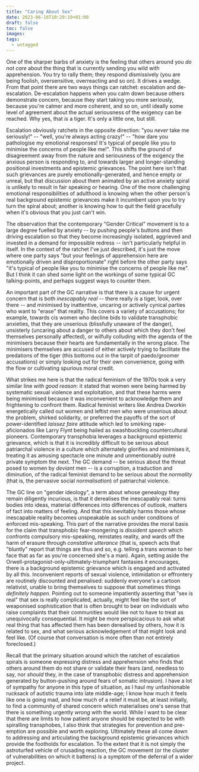 ```yaml
---
title: "Caring About Sex"
date: 2023-06-16T10:29:19+01:00
draft: false
toc: false
images:
tags:
  - untagged
---
```

One of the sharper barbs of anxiety is the feeling that others around you _do not care_ about the thing that is currently sending you wild with apprehension. You try to rally them; they respond dismissively (you are being foolish, oversensitive, overreacting and so on). It drives a wedge. From that point there are two ways things can ratchet: escalation and de-escalation. De-escalation happens when you calm down because others demonstrate concern, because they start taking you more seriously, because you're calmer and more coherent, and so on, until ideally some level of agreement about the actual seriousness of the exigency can be reached. Why yes, that _is_ a tiger. It's only a little one, but still.

Escalation obviously ratchets in the opposite direction: "you _never_ take me seriously!" -- "well, you're always acting crazy!" -- "how dare you pathologise my emotional responses! It's typical of people like you to minimise the concerns of people like me!". This shifts the ground of disagreement away from the nature and seriousness of the exigency the anxious person is responding to, and towards larger and longer-standing positional investments and epistemic grievances. The point here isn't that such grievances are purely emotionally-generated, and hence empty or unreal, but that discussion about them animated by an active anxiety spiral is unlikely to result in fair speaking or hearing. One of the more challenging emotional responsibilities of adulthood is knowing when the other person's real background epistemic grievances make it incumbent upon you to try turn the spiral about; another is knowing how to quit the field gracefully when it's obvious that you just can't win.

The observation that the contemporary "Gender Critical" movement is to a large degree fuelled by anxiety -- by pushing people's buttons and then driving escalation so that they become increasingly isolated, aggrieved and invested in a demand for impossible redress -- isn't particularly helpful in itself. In the context of the ratchet I've just described, it's just the move where one party says "but your feelings of apprehension here are emotionally driven and disproportionate" right before the other party says "it's typical of people like you to minimise the concerns of people like me". But I think it can shed some light on the workings of some typical GC talking-points, and perhaps suggest ways to counter them.

An important part of the GC narrative is that there is a cause for urgent concern that is both _inescapably real_ -- there really _is_ a tiger, look, over there -- and minimised by inattentive, uncaring or actively cynical parties who want to "erase" that reality. This covers a variety of accusations; for example, towards cis women who decline bids to validate transphobic anxieties, that they are unserious (blissfully unaware of the danger), unsisterly (uncaring about a danger to others about which they don't feel themselves personally affected), or wilfully colluding with the agenda of the minimisers because their hearts are fundamentally in the wrong place. The minimisers themselves are accused of either actively trying to facilitate the predations of the tiger (this bottoms out in the tarpit of paedo/groomer accusations) or simply looking out for their own convenience, going with the flow or cultivating spurious moral credit.

What strikes me here is that the radical feminism of the 1970s took a very similar line _with good reason_: it stated that women were being harmed by systematic sexual violence and exploitation, and that these harms were being minimised because it was inconvenient to acknowledge them and frightening to confront them. Radical feminist writers like Andrea Dworkin energetically called out women and leftist men who were unserious about the problem, shirked solidarity, or preferred the payoffs of the sort of power-identified _laissez faire_ attitude which led to smirking rape-aficionados like Larry Flynt being hailed as swashbuckling countercultural pioneers. Contemporary transphobia leverages a background epistemic grievance, which is that it is incredibly difficult to be serious about patriarchal violence in a culture which alternately glorifies and minimises it, treating it as amusing spectacle one minute and unmentionably outr&eacute; private symptom the next. The GC demand -- be serious about the threat posed to women by _deviant_ men -- is a corruption, a traduction and diminution, of the radical feminist demand to be serious about the _normality_ (that is, the pervasive social _normalisation_) of patriarchal violence.

The GC line on "gender ideology", a term about whose genealogy they remain diligently incurious, is that it derealises the inescapably real: turns bodies into ideas, material differences into differences of outlook, matters of fact into matters of feeling. And that this inevitably harms those whose inescapable reality becomes unspeakable as such under conditions of enforced mis-speaking. This part of the narrative provides the moral basis for the claim that transphobic fear-mongering is _dissident speech_ which confronts compulsory mis-speaking, reinstates reality, and wards off the harm of erasure through _constative utterance_ (that is, speech acts that "bluntly" report that things are thus and so, e.g. telling a trans woman to her face that as far as you're concerned she's a man). Again, setting aside the Orwell-protagonist-only-ultimately-triumphant fantasies it encourages, there is a background epistemic grievance which is engaged and activated by all this. Inconvenient reports of sexual violence, intimidation or effrontery are routinely discounted and penalised: suddenly everyone's a cartoon relativist, unable to bring themselves to suppose that sometimes things _definitely happen_. Pointing out to someone impatiently asserting that "sex is real" that sex is really complicated, actually, might feel like the sort of weaponised sophistication that is often brought to bear on individuals who raise complaints that their communities would like not to have to treat as unequivocally consequential. It might be more perspicacious to ask what real thing that has affected them has been derealised by others, how it is related to sex, and what serious acknowledgement of that might look and feel like. (Of course _that_ conversation is more often than not entirely foreclosed.)

Recall that the primary situation around which the ratchet of escalation spirals is someone expressing distress and apprehension who finds that others around them do not share or validate their fears (and, needless to say, nor _should_ they, in the case of transphobic distress and apprehension generated by button-pushing around fears of somatic intrusion). I have a lot of sympathy for anyone in this type of situation, as I haul my unfashionable rucksack of autistic trauma into late middle-age; I know how much it feels like one is going mad, and how much of a relief it must be, at least initially, to find a community of shared concern which materialises one's sense that there is something urgently _wrong_ with the world. While I want to be clear that there are limits to how patient anyone should be expected to be with spiralling transphobes, I also think that strategies for prevention and pre-emption are possible and worth exploring. Ultimately these all come down to addressing and articulating the background epistemic grievances which provide the footholds for escalation. To the extent that it is not simply the astroturfed vehicle of crusading reaction, the GC movement (or the cluster of vulnerabilities on which it battens) is a symptom of the deferral of a wider project.
